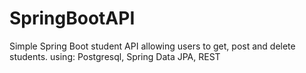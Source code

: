 # SpringBootAPI

Simple Spring Boot student API allowing users to get, post and delete students.
using:
Postgresql, Spring Data JPA, REST 
